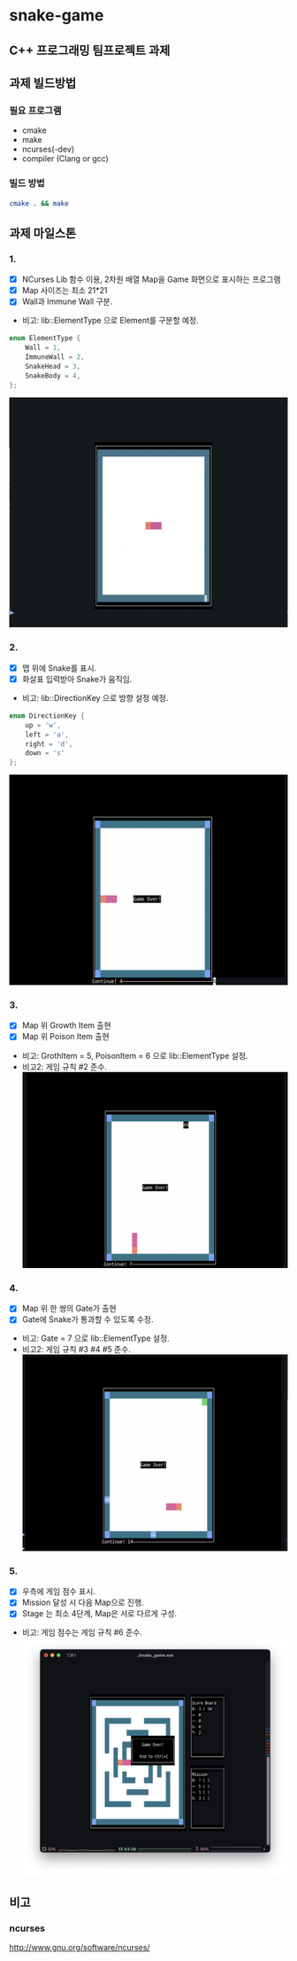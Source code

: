 # snake-game

## C++ 프로그래밍 팀프로젝트 과제

## 과제 빌드방법
### 필요 프로그램
- cmake
- make
- ncurses(-dev)
- compiler (Clang or gcc)
### 빌드 방법
```sh
cmake . && make
```

## 과제 마일스톤

### 1.
- [x] NCurses Lib 함수 이용, 2차원 배열 Map을 Game 화면으로 표시하는 프로그램
- [x] Map 사이즈는 최소 21*21
- [x] Wall과 Immune Wall 구분.
- 비고: lib::ElementType 으로 Element를 구분할 예정.
```c++
enum ElementType {
    Wall = 1,
    ImmuneWall = 2,
    SnakeHead = 3,
    SnakeBody = 4,
};
```
![milestone1.png](images/milestone1.png)

### 2.
- [x] 맵 위에 Snake를 표시.
- [x] 화살표 입력받아 Snake가 움직임.
- 비고: lib::DirectionKey 으로 방향 설정 예정.
```c++
enum DirectionKey {
    up = 'w',
    left = 'a',
    right = 'd',
    down = 's'
};
```
![milestone2.png](images/milestone2.png)

### 3.
- [x] Map 위 Growth Item 출현
- [x] Map 위 Poison Item 출현

- 비고: GrothItem = 5, PoisonItem = 6 으로 lib::ElementType 설정.
- 비고2: 게임 규칙 #2 준수.
![milestone3.png](images/milestone3.png)

### 4.
- [x] Map 위 한 쌍의 Gate가 출현
- [x] Gate에 Snake가 통과할 수 있도록 수정.

- 비고: Gate = 7 으로 lib::ElementType 설정.
- 비고2: 게임 규칙 #3 #4 #5 준수.
![milestone4.png](images/milestone4.png)

### 5.
- [x] 우측에 게임 점수 표시.
- [x] Mission 달성 시 다음 Map으로 진행.
- [x] Stage 는 최소 4단계, Map은 서로 다르게 구성.

- 비고: 게임 점수는 게임 규칙 #6 준수.
![milestone5.png](images/milestone5.png)

## 비고
### ncurses
http://www.gnu.org/software/ncurses/